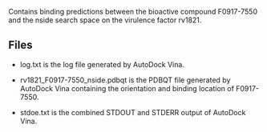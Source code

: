 Contains binding predictions between the bioactive compound F0917-7550 and the nside search space on the virulence factor rv1821.

## Files

- log.txt is the log file generated by AutoDock Vina.

- rv1821_F0917-7550_nside.pdbqt is the PDBQT file generated by AutoDock Vina containing the orientation and binding location of F0917-7550.

- stdoe.txt is the combined STDOUT and STDERR output of AutoDock Vina.


